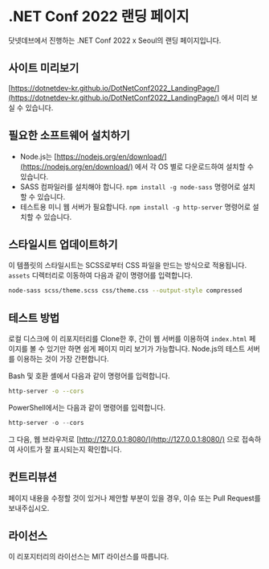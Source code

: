 # .NET Conf 2022 랜딩 페이지

닷넷데브에서 진행하는 .NET Conf 2022 x Seoul의 랜딩 페이지입니다.

## 사이트 미리보기

[https://dotnetdev-kr.github.io/DotNetConf2022_LandingPage/](https://dotnetdev-kr.github.io/DotNetConf2022_LandingPage/) 에서 미리 보실 수 있습니다.

## 필요한 소프트웨어 설치하기

- Node.js는 [https://nodejs.org/en/download/](https://nodejs.org/en/download/) 에서 각 OS 별로 다운로드하여 설치할 수 있습니다.
- SASS 컴파일러를 설치해야 합니다. `npm install -g node-sass` 명령어로 설치할 수 있습니다.
- 테스트용 미니 웹 서버가 필요합니다. `npm install -g http-server` 명령어로 설치할 수 있습니다.

## 스타일시트 업데이트하기

이 템플릿의 스타일시트는 SCSS로부터 CSS 파일을 만드는 방식으로 적용됩니다. `assets` 디렉터리로 이동하여 다음과 같이 명령어를 입력합니다.

```bash
node-sass scss/theme.scss css/theme.css --output-style compressed
```

## 테스트 방법

로컬 디스크에 이 리포지터리를 Clone한 후, 간이 웹 서버를 이용하여 `index.html` 페이지를 볼 수 있기만 하면 쉽게 페이지 미리 보기가 가능합니다. Node.js의 테스트 서버를 이용하는 것이 가장 간편합니다.

Bash 및 호환 셸에서 다음과 같이 명령어를 입력합니다.

```bash
http-server -o --cors
```

PowerShell에서는 다음과 같이 명령어를 입력합니다.

```powershell
http-server -o --cors
```

그 다음, 웹 브라우저로 [http://127.0.0.1:8080/](http://127.0.0.1:8080/) 으로 접속하여 사이트가 잘 표시되는지 확인합니다.

## 컨트리뷰션

페이지 내용을 수정할 것이 있거나 제안할 부분이 있을 경우, 이슈 또는 Pull Request를 보내주십시오.

## 라이선스

이 리포지터리의 라이선스는 MIT 라이선스를 따릅니다.
